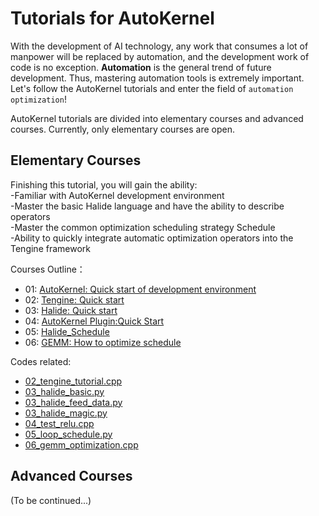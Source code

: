 # Tutorials for AutoKernel  
    
With the development of AI technology, any work that consumes a lot of manpower will be replaced by automation, and the development work of code is no exception. **Automation** is the general trend of future development. Thus, mastering automation tools is extremely important. Let's follow the AutoKernel tutorials and enter the field of `automation optimization`!

AutoKernel tutorials are divided into elementary courses and advanced courses. Currently, only elementary courses are open.      

## Elementary Courses
Finishing this tutorial, you will gain the ability:     
-Familiar with AutoKernel development environment   
-Master the basic Halide language and have the ability to describe operators    
-Master the common optimization scheduling strategy Schedule    
-Ability to quickly integrate automatic optimization operators into the Tengine framework    


Courses Outline：
- 01: [AutoKernel: Quick start of development environment](tutorials/01_AutoKernel_Quick_start_of_development_environment.md)
- 02: [Tengine: Quick start](02_Tengine快速入门.md)
- 03: [Halide: Quick start](03_Halide初体验.md)
- 04: [AutoKernel Plugin:Quick Start](04_AutoKernel插件指南.md)
- 05: [Halide_Schedule](05_Halide调度策略Schedule.md)
- 06: [GEMM: How to optimize schedule](06_GEMM调度策略优化指南.md)

  
Codes related:
- [02_tengine_tutorial.cpp](data/02_tengine_tutorial.cpp)
- [03_halide_basic.py](data/03_halide_basic.py)
- [03_halide_feed_data.py](data/03_halide_feed_data.py)
- [03_halide_magic.py](data/03_halide_magic.py)
- [04_test_relu.cpp](data/04_test_relu.cpp)
- [05_loop_schedule.py](data/05_loop_schedule.py)
- [06_gemm_optimization.cpp](data/06_gemm_optimization.cpp)

## Advanced Courses
  (To be continued...)
